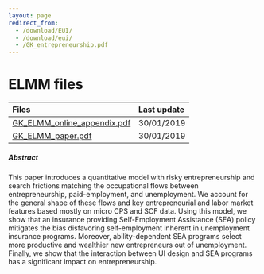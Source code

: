 ```yaml
---
layout: page
redirect_from: 
  - /download/EUI/
  - /download/eui/
  - /GK_entrepreneurship.pdf
---
```


# ELMM files

| Files       |  Last update |
|:-------------|:------------------|
| <a href="./GK_ELMM_online_appendix.pdf" target="_blank">GK_ELMM_online_appendix.pdf</a>           | 30/01/2019 |
| <a href="./GK_ELMM_paper.pdf" target="_blank">GK_ELMM_paper.pdf</a> | 30/01/2019 |


##### Abstract
This paper introduces a quantitative model with risky entrepreneurship and search frictions matching the occupational flows between entrepreneurship, paid-employment, and unemployment. We account for the general shape of these flows and key entrepreneurial and labor market features based mostly on micro CPS and SCF data. Using this model, we show
that an insurance providing Self-Employment Assistance (SEA) policy mitigates the bias disfavoring self-employment inherent in unemployment insurance programs. Moreover, ability-dependent SEA programs select more productive and wealthier new entrepreneurs out of unemployment. Finally, we show that the interaction between UI design and SEA programs has a significant impact on entrepreneurship.
